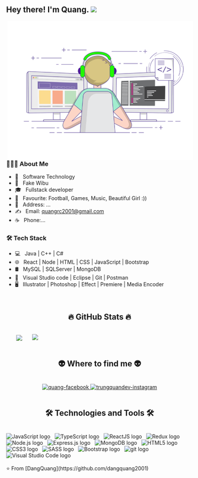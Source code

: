 <h2> Hey there! I'm Quang. <img src="https://github.com/souvikguria98/souvikguria98/blob/master/Hi.gif" width="25"></h2>
<img align="right" alt="GIF" src="https://raw.githubusercontent.com/devSouvik/devSouvik/master/gif3.gif" width="500"/>

<h3> 👨🏻‍💻 About Me </h3>

- 🔭 &nbsp; Software Technology
- 🤔 &nbsp; Fake Wibu
- 🎓 &nbsp; Fullstack developer
- 💼 &nbsp; Favourite: Football, Games, Music, Beautiful Girl :))
- 🌱 &nbsp; Address: ...
- ✍️ &nbsp; Email: quangrc2001@gmail.com
- ☕ &nbsp; Phone:... 

<h3>🛠 Tech Stack</h3>

- 💻 &nbsp; Java | C++ | C# 
- 🌐 &nbsp; React | Node | HTML | CSS | JavaScript | Bootstrap 
- 🛢 &nbsp;  MySQL | SQLServer | MongoDB
- 🔧 &nbsp; Visual Studio code | Eclipse | Git | Postman
- 🖥 &nbsp;  Illustrator | Photoshop | Effect | Premiere | Media Encoder

<br>

<h2 align="center">🔥 GitHub Stats 🔥</h2>
<!-- https://github.com/anuraghazra/github-readme-stats -->
<br>
<div align=center>
  <a href="#" title="DangQuang">
    <img width="315" align="center" src="https://github-readme-stats.vercel.app/api/top-langs/?username=dangquang2001&hide=c%23,powershell,Mathematica,Ruby,Objective-C,Objective-C%2b%2b,Cuda&title_color=61dafb&text_color=ffffff&icon_color=61dafb&bg_color=20232a&langs_count=8&layout=compact&border_color=61dafb&hide_border=true" />
  </a>
  <a href="#" title="DangQuang">
    <img align="right" width="434" src="https://github-readme-stats.vercel.app/api?username=dangquang2001&show_icons=true&theme=react&border_color=61dafb&hide_border=true" />
  </a>
</div>

<br>


<h2 align="center">👽 Where to find me 👽</h2>
<br>
<!-- https://icons8.com -->
<div align="center">
  
  <a href="https://www.facebook.com/QuagRC" target="blank">
    <img src="https://img.icons8.com/bubbles/100/000000/facebook-new.png" alt="quang-facebook" />
  </a>


  <a href="https://instagram.com/quangrc2001" target="blank">
    <img src="https://img.icons8.com/bubbles/100/000000/instagram.png" alt="trungquandev-instagram" />
  </a>

</div>

<br>
<h2 align="center">🛠 Technologies and Tools 🛠</h2>
<br>
<!-- https://simpleicons.org/ -->
<span><img src="https://img.shields.io/badge/JavaScript-282C34?logo=javascript&logoColor=F7DF1E" alt="JavaScript logo" title="JavaScript" height="25" /></span>
&nbsp;
<span><img src="https://img.shields.io/badge/TypeScript-282C34?logo=typescript&logoColor=3178C6" alt="TypeScript logo" title="TypeScript" height="25" /></span>
&nbsp;
<span><img src="https://img.shields.io/badge/ReactJS-282C34?logo=react&logoColor=61DAFB" alt="ReactJS logo" title="ReactJS" height="25" /></span>
&nbsp;
<span><img src="https://img.shields.io/badge/Redux-282C34?logo=redux&logoColor=764ABC" alt="Redux logo" title="Redux" height="25" /></span>
&nbsp;
<span><img src="https://img.shields.io/badge/Node.js-282C34?logo=node.js&logoColor=00F200" alt="Node.js logo" title="Node.js" height="25" /></span>
&nbsp;
<span><img src="https://img.shields.io/badge/Express-282C34?logo=express&logoColor=FFFFFF" alt="Express.js logo" title="Express.js" height="25" /></span>
&nbsp;
<span><img src="https://img.shields.io/badge/MongoDB-282C34?logo=mongodb&logoColor=47A248" alt="MongoDB logo" title="MongoDB" height="25" /></span>
&nbsp;
<span><img src="https://img.shields.io/badge/HTML5-282C34?logo=html5&logoColor=E34F26" alt="HTML5 logo" title="HTML5" height="25" /></span>
&nbsp;
<span><img src="https://img.shields.io/badge/CSS3-282C34?logo=css3&logoColor=1572B6" alt="CSS3 logo" title="CSS3" height="25" /></span>
&nbsp;
<span><img src="https://img.shields.io/badge/Sass-282C34?logo=sass&logoColor=CC6699" alt="SASS logo" title="SASS" height="25" /></span>
&nbsp;
<span><img src="https://img.shields.io/badge/Bootstrap-282C34?logo=bootstrap&logoColor=7952B3" alt="Bootstrap logo" title="Bootstrap" height="25" /></span>
&nbsp;
<span><img src="https://img.shields.io/badge/git-282C34?logo=git&logoColor=F05032" alt="git logo" title="git" height="25" /></span>
&nbsp;
<span><img src="https://img.shields.io/badge/VS%20Code-282C34?logo=visual-studio-code&logoColor=007ACC" alt="Visual Studio Code logo" title="Visual Studio Code" height="25" /></span>
&nbsp;
<br>
<br>
⭐️ From [DangQuang](https://github.com/dangquang2001)
